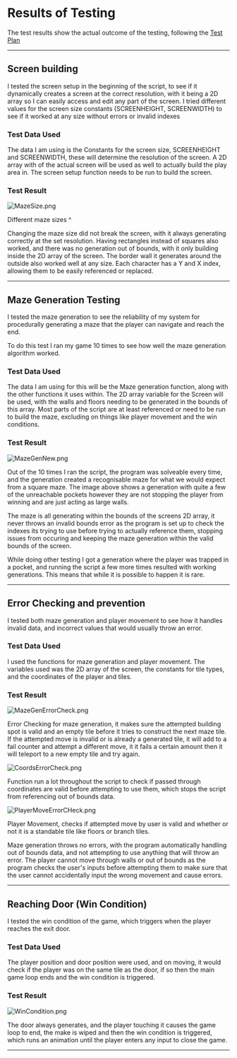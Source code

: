 # Results of Testing

The test results show the actual outcome of the testing, following the [Test Plan](test-plan.md)

---

## Screen building

I tested the screen setup in the beginning of the script, to see if it dynamically creates a screen at the correct resolution, with it being a 2D array so I can easily access and edit any part of the screen. I tried different values for the screen size constants (SCREENHEIGHT, SCREENWIDTH) to see if it worked at any size without errors or invalid indexes

### Test Data Used

The data I am using is the Constants for the screen size, SCREENHEIGHT and SCREENWIDTH, these will determine the resolution of the screen. A 2D array with of the actual screen will be used as well to actually build the play area in. The screen setup function needs to be run to build the screen.


### Test Result

![MazeSize.png](screenshots/MazeSize.png)

Different maze sizes ^

Changing the maze size did not break the screen, with it always generating correctly at the set resolution. Having rectangles instead of squares also worked, and there was no generation out of bounds, with it only building inside the 2D array of the screen. The border wall it generates around the outside also worked well at any size. Each character has a Y and X index, allowing them to be easily referenced or replaced.

---

## Maze Generation Testing

I tested the maze generation to see the reliability of my system for procedurally generating a maze that the player can navigate and reach the end.

To do this test I ran my game 10 times to see how well the maze generation algorithm worked.


### Test Data Used

The data I am using for this will be the Maze generation function, along with the other functions it uses within. The 2D array variable for the Screen will be used, with the walls and floors needing to be generated in the bounds of this array. Most parts of the script are at least referenced or need to be run to build the maze, excluding on things like player movement and the win conditions.

### Test Result

![MazeGenNew.png](screenshots/MazeGenNew.png)

Out of the 10 times I ran the script, the program was solveable every time, and the generation created a recognisable maze for what we would expect from a square maze. The image above shows a generation with quite a few of the unreachable pockets however they are not stopping the player from winning and are just acting as large walls.

The maze is all generating within the bounds of the screens 2D array, it never throws an invalid bounds error as the program is set up to check the indexes its trying to use before trying to actually reference them, stopping issues from occuring and keeping the maze generation within the valid bounds of the screen.

While doing other testing I got a generation where the player was trapped in a pocket, and running the script a few more times resulted with working generations. This means that while it is possible to happen it is rare.

---

## Error Checking and prevention

I tested both maze generation and player movement to see how it handles invalid data, and incorrect values that would usually throw an error.

### Test Data Used

I used the functions for maze generation and player movement. The variables used was the 2D array of the screen, the constants for tile types, and the coordinates of the player and tiles.

### Test Result

![MazeGenErrorCheck.png](screenshots/MazeGenErrorCheck.png)

Error Checking for maze generation, it makes sure the attempted building spot is valid and an empty tile before it tries to construct the next maze tile. If the attempted move is invalid or is already a generated tile, it will add to a fail counter and attempt a different move, it it fails a certain amount then it will teleport to a new empty tile and try again.

![CoordsErrorCheck.png](screenshots/CoordsErrorCheck.png)

Function run a lot throughout the script to check if passed through coordinates are valid before attempting to use them, which stops the script from referencing out of bounds data.

![PlayerMoveErrorCHeck.png](screenshots/PlayerMoveErrorCHeck.png)

Player Movement, checks if attempted move by user is valid and whether or not it is a standable tile like floors or branch tiles.



Maze generation throws no errors, with the program automatically handling out of bounds data, and not attempting to use anything that will throw an error. The player cannot move through walls or out of bounds as the program checks the user's inputs before attempting them to make sure that the user cannot accidentally input the wrong movement and cause errors.

---

## Reaching Door (Win Condition)

I tested the win condition of the game, which triggers when the player reaches the exit door.

### Test Data Used

The player position and door position were used, and on moving, it would check if the player was on the same tile as the door, if so then the main game loop ends and the win condition is triggered.

### Test Result

![WinCondition.png](screenshots/WinCondition.png)

The door always generates, and the player touching it causes the game loop to end, the make is wiped and then the win condition is triggered, which runs an animation until the player enters any input to close the game.

---
